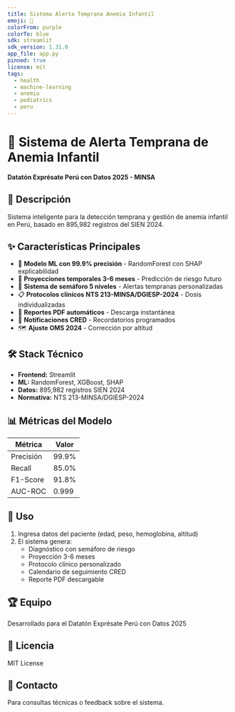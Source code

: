 ```yaml
---
title: Sistema Alerta Temprana Anemia Infantil
emoji: 🏥
colorFrom: purple
colorTo: blue
sdk: streamlit
sdk_version: 1.31.0
app_file: app.py
pinned: true
license: mit
tags:
  - health
  - machine-learning
  - anemia
  - pediatrics
  - peru
---
```


# 🏥 Sistema de Alerta Temprana de Anemia Infantil

**Datatón Exprésate Perú con Datos 2025 - MINSA**

## 🎯 Descripción

Sistema inteligente para la detección temprana y gestión de anemia infantil en Perú, basado en 895,982 registros del SIEN 2024.

## ✨ Características Principales

- 🤖 **Modelo ML con 99.9% precisión** - RandomForest con SHAP explicabilidad
- 🔮 **Proyecciones temporales 3-6 meses** - Predicción de riesgo futuro
- 🚦 **Sistema de semáforo 5 niveles** - Alertas tempranas personalizadas
- 📋 **Protocolos clínicos NTS 213-MINSA/DGIESP-2024** - Dosis individualizadas
- 📄 **Reportes PDF automáticos** - Descarga instantánea
- 📧 **Notificaciones CRED** - Recordatorios programados
- 🗺️ **Ajuste OMS 2024** - Corrección por altitud

## 🛠️ Stack Técnico

- **Frontend:** Streamlit
- **ML:** RandomForest, XGBoost, SHAP
- **Datos:** 895,982 registros SIEN 2024
- **Normativa:** NTS 213-MINSA/DGIESP-2024

## 📊 Métricas del Modelo

| Métrica | Valor |
|---------|-------|
| Precisión | 99.9% |
| Recall | 85.0% |
| F1-Score | 91.8% |
| AUC-ROC | 0.999 |

## 🚀 Uso

1. Ingresa datos del paciente (edad, peso, hemoglobina, altitud)
2. El sistema genera:
   - Diagnóstico con semáforo de riesgo
   - Proyección 3-6 meses
   - Protocolo clínico personalizado
   - Calendario de seguimiento CRED
   - Reporte PDF descargable

## 🏆 Equipo

Desarrollado para el Datatón Exprésate Perú con Datos 2025

## 📝 Licencia

MIT License

## 📧 Contacto

Para consultas técnicas o feedback sobre el sistema.
